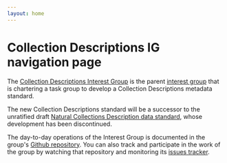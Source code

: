 ```yaml
---
layout: home
---
```


# Collection Descriptions IG navigation page

The [Collection Descriptions Interest Group](https://www.tdwg.org/community/cd/) is the parent [interest group](https://www.tdwg.org/about/process/) that is chartering a task group to develop a Collection Descriptions metadata standard.

The new Collection Descriptions standard will be a successor to the unratified draft [Natural Collections Description data standard](https://github.com/tdwg/ncd/tree/master/NCD-v090_TDWG), whose development has been discontinued.

The day-to-day operations of the Interest Group is documented in the group's [Github repository](https://github.com/tdwg/cd).  You can also track and participate in the work of the group by watching that repository and monitoring its [issues tracker](https://github.com/tdwg/cd/issues).  
